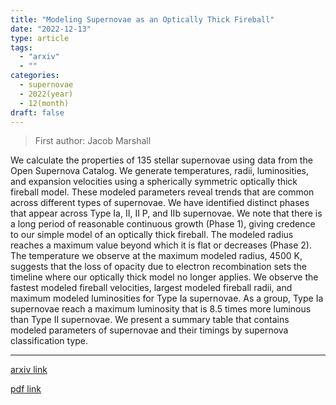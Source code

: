 ```yaml
---
title: "Modeling Supernovae as an Optically Thick Fireball"
date: "2022-12-13"
type: article
tags:
  - "arxiv"
  - ""
categories:
  - supernovae
  - 2022(year)
  - 12(month)
draft: false
---
```


> First author: Jacob Marshall

 We calculate the properties of 135 stellar supernovae using data from the
Open Supernova Catalog. We generate temperatures, radii, luminosities, and
expansion velocities using a spherically symmetric optically thick fireball
model. These modeled parameters reveal trends that are common across different
types of supernovae. We have identified distinct phases that appear across Type
Ia, II, II P, and IIb supernovae. We note that there is a long period of
reasonable continuous growth (Phase 1), giving credence to our simple model of
an optically thick fireball. The modeled radius reaches a maximum value beyond
which it is flat or decreases (Phase 2). The temperature we observe at the
maximum modeled radius, 4500 K, suggests that the loss of opacity due to
electron recombination sets the timeline where our optically thick model no
longer applies. We observe the fastest modeled fireball velocities, largest
modeled fireball radii, and maximum modeled luminosities for Type Ia
supernovae. As a group, Type Ia supernovae reach a maximum luminosity that is
8.5 times more luminous than Type II supernovae. We present a summary table
that contains modeled parameters of supernovae and their timings by supernova
classification type.

---
[arxiv link](http://arxiv.org/abs/2212.06942v1)

[pdf link](http://arxiv.org/pdf/2212.06942v1)